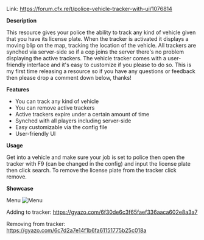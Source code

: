 Link: https://forum.cfx.re/t/police-vehicle-tracker-with-ui/1076814

**Description**

This resource gives your police the ability to track any kind of vehicle given that you have its license plate. When the tracker is activated it displays a moving blip on the map, tracking the location of the vehicle. All trackers are synched via server-side so if a cop joins the server there's no problem displaying the active trackers. The vehicle tracker comes with a user-friendly interface and it's easy to customize if you please to do so. This is my first time releasing a resource so if you have any questions or feedback then please drop a comment down below, thanks!

**Features**

* You can track any kind of vehicle
* You can remove active trackers
* Active trackers expire under a certain amount of time
* Synched with all players including server-side
* Easy customizable via the config file
* User-friendly UI

**Usage**

Get into a vehicle and make sure your job is set to police then open the tracker with F9 (can be changed in the config) and input the license plate then click search. To remove the license plate from the tracker click remove. 

**Showcase**

Menu
![Menu](https://i.imgur.com/oeWblSL.png)

Adding to tracker:
https://gyazo.com/6f30de6c3f65faef336aaca602e8a3a7

Removing from tracker: 
https://gyazo.com/6c7d2a7e14f1b6fa61151775b25c018a

